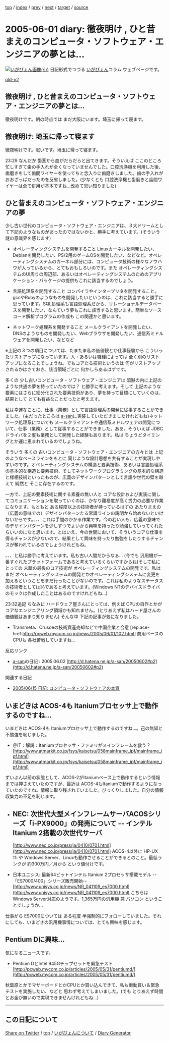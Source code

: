 [top](../index.html) 
 / [index](index.html) 
 / [prev](ig050531.html) 
 / [next](ig050606.html) 
 / [target](https://igapyon.github.io/diary/2005/ig050601.html) 
 / [source](https://github.com/igapyon/diary/blob/gh-pages/2005/ig050601.html.src.md) 

2005-06-01 diary: 徹夜明け , ひと昔まえのコンピュータ・ソフトウェア・エンジニアの夢とは…
=====================================================================================================
[![いがぴょん画像(小)](https://igapyon.github.io/diary/images/iga200306s.jpg "いがぴょん")](https://igapyon.github.io/diary/memo/memoigapyon.html) 日記形式でつづる [いがぴょん](https://igapyon.github.io/diary/memo/memoigapyon.html)コラム ウェブページです。

[old-v2](ig050601-orig.html)

## 徹夜明け , ひと昔まえのコンピュータ・ソフトウェア・エンジニアの夢とは…

徹夜明けです。朝の時点では まだ大阪にいます。埼玉に帰って寝ます。


## 徹夜明け: 埼玉に帰って寝ます

徹夜明けです。眠いです。埼玉に帰って寝ます。

23:29 なんだか 歯茎から血がだらだらと出てきます。そういえば ここのところ忙しすぎて歯の手入れが全くなっていませんでした。口腔洗浄機を利用した後、歯磨きをして歯間ワイヤーを使ってちと念入りに歯磨きしました。歯の手入れがおおざっぱだったのを反省しました。(少なくとも 口腔洗浄機と歯磨きと歯間ワイヤーは全て併用が基本ですね…改めて思い知りました)

## ひと昔まえのコンピュータ・ソフトウェア・エンジニアの夢

少し古い世代のコンピュータ・ソフトウェア・エンジニアは、３大ドリームとして下記のようなものがあったのではないかと、勝手に考えています。(そういう謎の意識界を感じます)

* オペレーティングシステムを開発すること
  Linuxカーネルを開発したい、Debianを開発したい、PS/2用のゲームOSを開発したい、などなど。オペレーティングシステムのカーネル部分には、コンピュータ技術の様々なノウハウが入っているから、とてもおもしろいのです。また
  オペレーティングシステムのUI周りの周辺部、あるいはオペレーティングシステムのためのアプリケーション・パッケージの提供もこれに該当するのでしょう。
  
* 言語処理系を開発すること
  コンパイラやインタープリタを開発すること。gccやRubyのようなものを開発したいというのは、これに該当すると勝手に思っています。SQL処理系も言語処理系だから、リレーショナルデータベースを開発したい、なんていう夢もこれに該当すると思います。簡単なソースコード解析プログラムの作成も
  この関連かと思います。
  
* ネットワーク処理系を開発すること
  メールクライアントを開発したい、DNSのようなものを開発したい、Webブラウザを開発したい、通信系ミドルウェアを開発したい、などなど

※上記の３つの項目については、たまたま私の価値観とか仕事経験から こういったリストアップになっています。人・あるいは職種によっては 全く別のリストアップになることでしょうね。でもコアたる技術というのは 何がリストアップされるかはさておき、該当領域ごとに 何かしらあるはずです。

多くの 少し古いコンピュータ・ソフトウェア・エンジニアは 暗黙の内に上記のような共通の夢を持っていたのでは？ と勝手に考えます。そして 上記のような要素にはさらに細分化された要素技術があり、夢を持って目標にしていくのは、結果として とても有益なことだったと考えます。

私は幸運なことに、仕事（業務）として言語処理系の開発に従事することができました。(主だったところは [a-san](http://d.hatena.ne.jp/a-san/)に実装していただきましたけれどもね)ネットワーク処理系についても メールクライアントや通信系ミドルウェアの開発について、仕事（業務）として従事することができました。ああ、そういえば
JDBCドライバを２度も業務として開発した経験もあります。私は ちょうどタイミングとか運に恵まれているのでしょうね。

そういう 多くの 古いコンピュータ・ソフトウェア・エンジニアの方々とは 上記のようなベースラインをもとに 同じような設計思想を共有することが実現しやすいのです。オペレーティングシステムの構造と要素技術、あるいは言語処理系の基本的な構造と要素技術、そしてネットワークプログラミングの基本的な構造と様相技術といったものが、広義のデザインパターンとして言語や世代の壁を越えて 純然と そこに存在するのです。

一方で、上記の要素技術に関する素養の無い人と コアな設計および実装に関してコミュニケーションを取っていくのは、かなり難易度が高く労力の必要な作業になります。もともと ある程度以上の技術者が持っているはずの あたりまえの（広義の意味での）デザインパターンたる常識ラインの説明から始めないといけないからです。、、、これは手間のかかる作業です。今の若い人も、広義の意味でのデザインパターンを少しずつでよいから興味を持ったり勉強していってくれたらいいのになと思います。とはいえ、今の世間において、そういうコアな仕事を得るチャンスが少ないので、結果として興味を持ったり勉強をしたりするチャンスが奪われているのでしょうけれどもね。

、、、と私は勝手に考えています。私も古い人間だからなぁ… (今でも 汎用機が一番すぐれたプラットフォームであると考えているくらいですからね)そして私にとっての 未踏の最後のコア技術が オペレーティングシステムの開発です。私はまだ オペレーティングシステムの開発とかオペレーティングシステムに変更を加えるということをまだ行ったことがないのです。これは私のようなステータスの技術者としては恥であると考えています。(Windows NTのデバイスドライバのモックは作成したことはあるのですけれどもね…)

23:32追記 ちなみに ハードウェア屋さんにとっては、例えば CPUの自作とかがコアなエンジニアリング領域かも知れません。(とりあえず私はハード屋さんの価値観はあまり知りません) そんな中 下記の記事が気になりました。

* Transmeta、Crusoeの技術資産売却などで中国企業と合意
  [rep.ace-href:http://pcweb.mycom.co.jp/news/2005/06/01/102.html]
  商用ベースのCPUも 各社苦戦していますね…

反応リンク

* [a-san](http://d.hatena.ne.jp/a-san/)の日記 : 2005.06.02
  [http://d.hatena.ne.jp/a-san/20050602#p2](http://d.hatena.ne.jp/a-san/20050602#p2)

関連する日記

* [2005/06/15 日記: コンピュータ・ソフトウェアの本質](ig050615.html)

## いまどきは ACOS-4も Itaniumプロセッサ上で動作するのですね…

いまどきは ACOS-4も Itaniumプロセッサ上で動作するのですね…。己の無知と不勉強を恥じました。

* ＠IT：解説：Itaniumプロセッサ・ファミリがメインフレームを救う？
  [http://www.atmarkit.co.jp/fsys/kaisetsu/058mainframe_ipf/mainframe_ipf.html](http://www.atmarkit.co.jp/fsys/kaisetsu/058mainframe_ipf/mainframe_ipf.html)

ずいぶん以前の状態として、ACOS-2がItaniumベース上で動作するという情報までは押さえていたのですが、最近は ACOS-4もItaniumで動作するようになっていたのですね。情報に取り残されていました。びっくりしました。自分の情報収集力の不足を恥じます。

* NEC: 次世代大型メインフレームサーバACOSシリーズ「i-PX9000」の発売について -- インテル Itanium 2搭載の次世代サーバ
  --
  [http://www.nec.co.jp/press/ja/0410/0701.html](http://www.nec.co.jp/press/ja/0410/0701.html)
  ACOS-4以外に HP-UX 11i や Windows Server、Linuxも動作させることができるとのこと。最低ランクが 約300万円／月から
  という値付けです。
  
* 日本ユニシス: 最新64ビットインテル Itanium 2プロセッサ搭載モデル --「ES7000/400」シリーズ販売開始--
  [http://www.unisys.co.jp/news/NR_041109_es7000.html](http://www.unisys.co.jp/news/NR_041109_es7000.html)
  こちらは Windows Server対応のようです。1,365万円の汎用機 兼 パソコン ということでしょうか…

仕事がら ES7000については ある程度 半強制的にフォローしていました。それにしても、いまどきの汎用機事情については、とても興味を感じます。

## Pentium Dに興味…

気になるニュースです。

* Pentium DとIntel 945Gチップセットを緊急テスト
  [http://pcweb.mycom.co.jp/articles/2005/05/31/pentiumd/](http://pcweb.mycom.co.jp/articles/2005/05/31/pentiumd/)

秋葉原とかでマザーボードとかCPUとか買い込んできて、私も衝動買い＆緊急テストを実施したい、などと 思わず考えてしまいました。(でも とりあえず時間とお金が無いので実現できませんけれどもね…)

----------------------------------------------------------------------------------------------------

## この日記について

[Share on Twitter](https://twitter.com/intent/tweet?hashtags=igapyon%2Cdiary%2C%E3%81%84%E3%81%8C%E3%81%B4%E3%82%87%E3%82%93&text=%E5%BE%B9%E5%A4%9C%E6%98%8E%E3%81%91+%2C+%E3%81%B2%E3%81%A8%E6%98%94%E3%81%BE%E3%81%88%E3%81%AE%E3%82%B3%E3%83%B3%E3%83%94%E3%83%A5%E3%83%BC%E3%82%BF%E3%83%BB%E3%82%BD%E3%83%95%E3%83%88%E3%82%A6%E3%82%A7%E3%82%A2%E3%83%BB%E3%82%A8%E3%83%B3%E3%82%B8%E3%83%8B%E3%82%A2%E3%81%AE%E5%A4%A2%E3%81%A8%E3%81%AF%E2%80%A6&url=https%3A%2F%2Figapyon.github.io%2Fdiary%2F2005%2Fig050601.html) / [top](../index.html) / [いがぴょんについて](https://igapyon.github.io/diary/memo/memoigapyon.html) / [Diary Generator](https://github.com/igapyon/igapyonv3)
